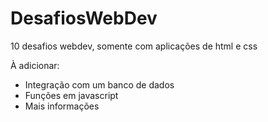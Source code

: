 # DesafiosWebDev
10 desafios webdev, somente com aplicações de html e css


À adicionar:
- Integração com um banco de dados
- Funções em javascript
- Mais informações  
